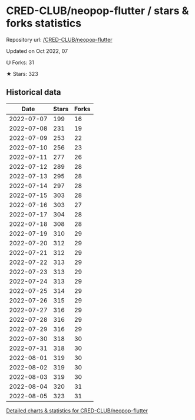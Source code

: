 # CRED-CLUB/neopop-flutter / stars & forks statistics

Repository url: [/CRED-CLUB/neopop-flutter](https://github.com/CRED-CLUB/neopop-flutter)

Updated on Oct 2022, 07

☋ Forks: 31

★ Stars: 323

## Historical data
| Date | Stars | Forks |
|------|-------|-------|
| 2022-07-07 | 199 | 16 | 
| 2022-07-08 | 231 | 19 | 
| 2022-07-09 | 253 | 22 | 
| 2022-07-10 | 256 | 23 | 
| 2022-07-11 | 277 | 26 | 
| 2022-07-12 | 289 | 28 | 
| 2022-07-13 | 295 | 28 | 
| 2022-07-14 | 297 | 28 | 
| 2022-07-15 | 303 | 28 | 
| 2022-07-16 | 303 | 27 | 
| 2022-07-17 | 304 | 28 | 
| 2022-07-18 | 308 | 28 | 
| 2022-07-19 | 310 | 29 | 
| 2022-07-20 | 312 | 29 | 
| 2022-07-21 | 312 | 29 | 
| 2022-07-22 | 313 | 29 | 
| 2022-07-23 | 313 | 29 | 
| 2022-07-24 | 313 | 29 | 
| 2022-07-25 | 314 | 29 | 
| 2022-07-26 | 315 | 29 | 
| 2022-07-27 | 316 | 29 | 
| 2022-07-28 | 316 | 29 | 
| 2022-07-29 | 316 | 29 | 
| 2022-07-30 | 318 | 30 | 
| 2022-07-31 | 318 | 30 | 
| 2022-08-01 | 319 | 30 | 
| 2022-08-02 | 319 | 30 | 
| 2022-08-03 | 319 | 30 | 
| 2022-08-04 | 320 | 31 | 
| 2022-08-05 | 323 | 31 | 


[Detailed charts & statistics for CRED-CLUB/neopop-flutter](https://reviewgithub.com/rep/CRED-CLUB/neopop-flutter)
